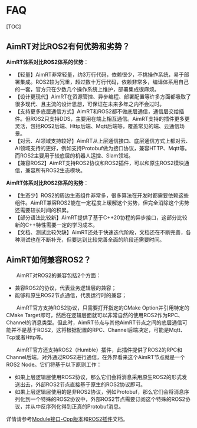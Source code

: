 
# FAQ

[TOC]


## AimRT对比ROS2有何优势和劣势？

**AimRT体系对比ROS2体系的优势**：
- 【轻量】AimRT非常轻量，约3万行代码，依赖很少，不挑操作系统，易于部署集成。ROS2较为冗重，超过数十万行代码，依赖非常多，编译体系用自己的一套，官方只在少数几个操作系统上维护，部署集成很麻烦。
- 【设计更现代】AimRT在资源管控、异步编程、部署配置等许多方面都吸取了很多现代、且主流的设计思想，可保证在未来多年之内不会过时。
- 【支持更多底层通信方式】AimRT和ROS2都不做底层通信，通信层交给插件。但ROS2只支持DDS，主要用在端上相互通信。AimRT支持的插件更多更灵活，包括ROS2后端、Http后端、Mqtt后端等，覆盖常见的端、云通信场景。
- 【对云、AI领域支持较好】AimRT从上层通信接口、底层通信方式上都对云、AI领域支持的更好，例如支持Protobuf做为接口协议，兼容HTTP、Mqtt等。而ROS2主要用于较底层的机器人运控、Slam领域。
- 【兼容ROS2】AimRT支持ROS2协议和ROS2插件，可以和原生ROS2模块通信，兼容所有ROS2生态模块。


**AimRT体系对比ROS2体系的劣势**：
- 【生态少】ROS2的周边生态组件非常多，很多算法在开发时都需要依赖这些组件。AimRT兼容ROS2能在一定程度上缓解这个劣势，但完全消除这个劣势还需要较长时间的积累。
- 【部分语法比较新】AimRT提供了基于C++20协程的异步接口，这部分比较新的C++特性需要一定的学习成本。
- 【文档、测试比较欠缺】AimRT还处于快速迭代阶段，文档还在不断完善，各种测试也在不断补充，但要达到比较完善全面的阶段还需要时间。


## AimRT如何兼容ROS2？

&emsp;&emsp;AimRT对ROS2的兼容包括2个方面：
- 兼容ROS2的协议，代表业务逻辑层的兼容；
- 能够和原生ROS2节点通信，代表运行时的兼容；

&emsp;&emsp;AimRT官方支持ROS2协议，只需要打开指定的CMake Option并引用特定的CMake Target即可，然后在逻辑层面就可以非常自然的使用ROS2作为RPC、Channel的消息类型。但此时，AimRT节点与其他AimRT节点之间的底层通信可能并不是基于ROS2，这将根据配置的RPC、Channel后端决定，可能是Mqtt、Tcp或者Http等。

&emsp;&emsp;AimRT官方还支持ROS2（Humble）插件，此插件提供了ROS2的RPC和Channel后端，对外通过ROS2进行通信，在外界看来这个AimRT节点就是一个ROS2 Node。它们将基于以下原则工作：
- 如果上层逻辑层使用ROS2协议，那么它们会将消息采用原生ROS2的形式发送出去，外部ROS2节点直接基于原生的ROS2协议即可。
- 如果上层逻辑层使用的是非ROS2协议，例如Protobuf，那么它们会将消息序列化到一个特殊的ROS2协议中，外部ROS2节点需要订阅这个特殊的ROS2协议，并从中反序列化得到正真的Protobuf消息。

详情请参考[Module接口-Cpp版本](./tutorials/interface/cpp_module.md)和[ROS2插件](./tutorials/plugins/ros2_plugin.md)文档。
